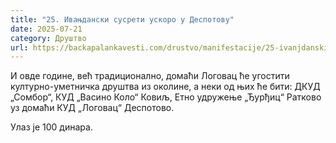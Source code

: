 ```yaml
---
title: "25. Ивањдански сусрети ускоро у Деспотову"
date: 2025-07-21
category: Друштво
url: https://backapalankavesti.com/drustvo/manifestacije/25-ivanjdanski-susreti-uskoro-u-despotovu/
---
```


И овде године, већ традиционално, домаћи Логовац ће угостити културно-уметничка друштва из околине, а неки од њих ће бити: ДКУД „Сомбор“, КУД „Васино Коло“ Ковиљ, Етно удружење „Ђурђиц“ Ратково уз домаћи КУД „Логовац“ Деспотово.

Улаз је 100 динара.
